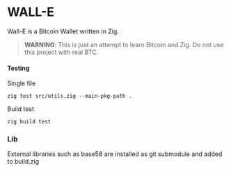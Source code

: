 # WALL-E

Wall-E is a Bitcoin Wallet written in Zig. 

> **WARNING**: This is just an attempt to learn Bitcoin and Zig. Do not use this project with real BTC.


#### Testing
Single file
```
zig test src/utils.zig --main-pkg-path .
```

Build test
```
zig build test
```

### Lib
External libraries such as base58 are installed as git submodule and added to build.zig

